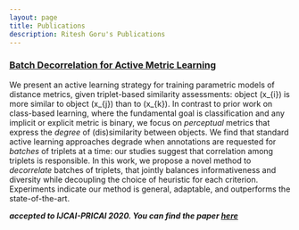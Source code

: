 ```yaml
---
layout: page
title: Publications
description: Ritesh Goru's Publications
---
```




### <u>Batch Decorrelation for Active Metric Learning</u>
We present an active learning strategy for training parametric models of distance metrics, given triplet-based similarity assessments: object \(x_{i}\) is more similar to object \(x_{j}\) than to \(x_{k}\). In contrast to prior work on class-based learning, where the fundamental goal is classification and any implicit or explicit metric is binary, we focus on *perceptual* metrics that express the *degree* of (dis)similarity between objects. We find that standard active learning approaches degrade when annotations are requested for *batches* of triplets at a time: our studies suggest that correlation among triplets is responsible. In this work, we propose a novel method to *decorrelate* batches of triplets, that jointly balances informativeness and diversity while decoupling the choice of heuristic for each criterion. Experiments indicate our method is general, adaptable, and outperforms the state-of-the-art.

***accepted to IJCAI-PRICAI 2020. You can find the paper [here](https://arxiv.org/abs/2005.10008)***
